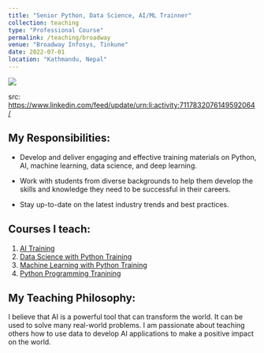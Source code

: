 ```yaml
---
title: "Senior Python, Data Science, AI/ML Trainner"
collection: teaching
type: "Professional Course"
permalink: /teaching/broadway
venue: "Broadway Infosys, Tinkune"
date: 2022-07-01
location: "Kathmandu, Nepal"
---
```


<img src="https://media.licdn.com/dms/image/D5622AQF3OD1WsSIGCg/feedshare-shrink_2048_1536/0/1697023409039?e=1717632000&v=beta&t=ZeTyC9D7hAKDj9Gz8xSrw9J47TnecIfneVLGXdkEd4Q">

src: https://www.linkedin.com/feed/update/urn:li:activity:7117832076149592064/

## My Responsibilities:
* Develop and deliver engaging and effective training materials on Python, AI, machine learning, data science, and deep learning.

* Work with students from diverse backgrounds to help them develop the skills and knowledge they need to be successful in their careers.

* Stay up-to-date on the latest industry trends and best practices.

## Courses I teach:
1. [AI Training](https://broadwayinfosys.com/artificial-intelligence-ai-training)
2. [Data Science with Python Training](https://broadwayinfosys.com/python/data-science-with-python-training-in-nepal)
3. [Machine Learning with Python Training](https://broadwayinfosys.com/machine-learning-with-python-training)
4. [Python Programming Tranining](https://broadwayinfosys.com/python/python-programming)

## My Teaching Philosophy:
I believe that AI is a powerful tool that can transform the world. It can be used to solve many real-world problems. I am passionate about teaching others how to use data to develop AI applications to make a positive impact on the world.

